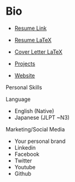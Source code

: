 # Bio

* [Resume Link](https://drive.google.com/open?id=1agFtRuqQ0rzu9lcVb6g6dwD8u-lZpo23)
* [Resume LaTeX](https://www.sharelatex.com/project/5b1f0387bb29c15ebd4ebe72)
* [Cover Letter LaTeX](https://www.sharelatex.com/project/5b3982d920af7c431c3c8870)

* [Projects](../projects/)

* [Website](https://tibbsm.github.io)

Personal Skills

Language
* English (Native)
* Japanese (JLPT ~N3)

Marketing/Social Media
* Your personal brand
* Linkedin
* Facebook
* Twitter
* Youtube
* Github

